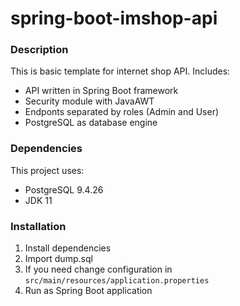 # spring-boot-imshop-api

### Description
This is basic template for internet shop API. Includes:
- API written in Spring Boot framework
- Security module with JavaAWT
- Endponts separated by roles (Admin and User)
- PostgreSQL as database engine

### Dependencies
This project uses:
- PostgreSQL 9.4.26
- JDK 11

### Installation
1. Install dependencies
2. Import dump.sql
3. If you need change configuration in `src/main/resources/application.properties`
4. Run as Spring Boot application
